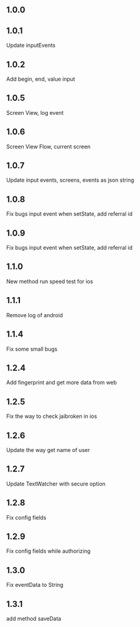 ## 1.0.0
## 1.0.1
Update inputEvents
## 1.0.2
Add begin, end, value input
## 1.0.5
Screen View, log event
## 1.0.6
Screen View Flow, current screen
## 1.0.7
Update input events, screens, events as json string
## 1.0.8
Fix bugs input event when setState, add referral id
## 1.0.9
Fix bugs input event when setState, add referral id
## 1.1.0
New method run speed test for ios
## 1.1.1
Remove log of android
## 1.1.4
Fix some small bugs
## 1.2.4
Add fingerprint and get more data from web
## 1.2.5
Fix the way to check jaibroken in ios
## 1.2.6
Update the way get name of user
## 1.2.7
Update TextWatcher with secure option
## 1.2.8
Fix config fields
## 1.2.9
Fix config fields while authorizing
## 1.3.0
Fix eventData to String
## 1.3.1
add method saveData